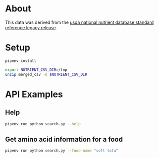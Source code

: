 # About

This data was derived from the [usda national nutrient database standard reference legacy release](https://data.nal.usda.gov/dataset/usda-national-nutrient-database-standard-reference-legacy-release).

# Setup

```sh
pipenv install

export NUTRIENT_CSV_DIR=/tmp
unzip merged_csv -d $NUTRIENT_CSV_DIR
```

# API Examples

## Help

```sh
pipenv run python search.py --help
```

## Get amino acid information for a food

```sh
pipenv run python search.py --food-name "soft tofu"
```
